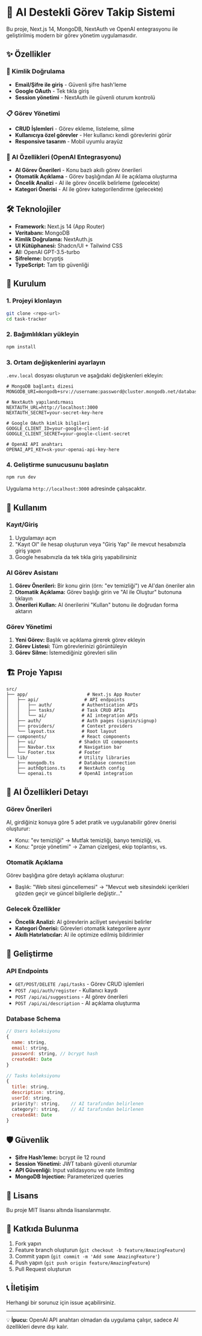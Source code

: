 # 🎯 AI Destekli Görev Takip Sistemi

Bu proje, Next.js 14, MongoDB, NextAuth ve OpenAI entegrasyonu ile geliştirilmiş modern bir görev yönetim uygulamasıdır.

## ✨ Özellikler

### 🔐 Kimlik Doğrulama
- **Email/Şifre ile giriş** - Güvenli şifre hash'leme
- **Google OAuth** - Tek tıkla giriş
- **Session yönetimi** - NextAuth ile güvenli oturum kontrolü

### 📋 Görev Yönetimi
- **CRUD İşlemleri** - Görev ekleme, listeleme, silme
- **Kullanıcıya özel görevler** - Her kullanıcı kendi görevlerini görür
- **Responsive tasarım** - Mobil uyumlu arayüz

### 🤖 AI Özellikleri (OpenAI Entegrasyonu)
- **AI Görev Önerileri** - Konu bazlı akıllı görev önerileri
- **Otomatik Açıklama** - Görev başlığından AI ile açıklama oluşturma
- **Öncelik Analizi** - AI ile görev öncelik belirleme (gelecekte)
- **Kategori Önerisi** - AI ile görev kategorilendirme (gelecekte)

## 🛠️ Teknolojiler

- **Framework:** Next.js 14 (App Router)
- **Veritabanı:** MongoDB
- **Kimlik Doğrulama:** NextAuth.js
- **UI Kütüphanesi:** Shadcn/UI + Tailwind CSS
- **AI:** OpenAI GPT-3.5-turbo
- **Şifreleme:** bcryptjs
- **TypeScript:** Tam tip güvenliği

## 🚀 Kurulum

### 1. Projeyi klonlayın
```bash
git clone <repo-url>
cd task-tracker
```

### 2. Bağımlılıkları yükleyin
```bash
npm install
```

### 3. Ortam değişkenlerini ayarlayın
`.env.local` dosyası oluşturun ve aşağıdaki değişkenleri ekleyin:

```env
# MongoDB bağlantı dizesi
MONGODB_URI=mongodb+srv://username:password@cluster.mongodb.net/database

# NextAuth yapılandırması
NEXTAUTH_URL=http://localhost:3000
NEXTAUTH_SECRET=your-secret-key-here

# Google OAuth kimlik bilgileri
GOOGLE_CLIENT_ID=your-google-client-id
GOOGLE_CLIENT_SECRET=your-google-client-secret

# OpenAI API anahtarı
OPENAI_API_KEY=sk-your-openai-api-key-here
```

### 4. Geliştirme sunucusunu başlatın
```bash
npm run dev
```

Uygulama `http://localhost:3000` adresinde çalışacaktır.

## 📱 Kullanım

### Kayıt/Giriş
1. Uygulamayı açın
2. "Kayıt Ol" ile hesap oluşturun veya "Giriş Yap" ile mevcut hesabınızla giriş yapın
3. Google hesabınızla da tek tıkla giriş yapabilirsiniz

### AI Görev Asistanı
1. **Görev Önerileri:** Bir konu girin (örn: "ev temizliği") ve AI'dan öneriler alın
2. **Otomatik Açıklama:** Görev başlığı girin ve "AI ile Oluştur" butonuna tıklayın
3. **Önerileri Kullan:** AI önerilerini "Kullan" butonu ile doğrudan forma aktarın

### Görev Yönetimi
1. **Yeni Görev:** Başlık ve açıklama girerek görev ekleyin
2. **Görev Listesi:** Tüm görevlerinizi görüntüleyin
3. **Görev Silme:** İstemediğiniz görevleri silin

## 🏗️ Proje Yapısı

```
src/
├── app/                      # Next.js App Router
│   ├── api/                 # API endpoints
│   │   ├── auth/           # Authentication APIs
│   │   ├── tasks/          # Task CRUD APIs
│   │   └── ai/             # AI integration APIs
│   ├── auth/               # Auth pages (signin/signup)
│   ├── providers/          # Context providers
│   └── layout.tsx          # Root layout
├── components/             # React components
│   ├── ui/                # Shadcn UI components
│   ├── Navbar.tsx         # Navigation bar
│   └── Footer.tsx         # Footer
└── lib/                   # Utility libraries
    ├── mongodb.ts         # Database connection
    ├── authOptions.ts     # NextAuth config
    └── openai.ts          # OpenAI integration
```

## 🎯 AI Özellikleri Detayı

### Görev Önerileri
AI, girdiğiniz konuya göre 5 adet pratik ve uygulanabilir görev önerisi oluşturur:
- Konu: "ev temizliği" → Mutfak temizliği, banyo temizliği, vs.
- Konu: "proje yönetimi" → Zaman çizelgesi, ekip toplantısı, vs.

### Otomatik Açıklama
Görev başlığına göre detaylı açıklama oluşturur:
- Başlık: "Web sitesi güncellemesi" → "Mevcut web sitesindeki içerikleri gözden geçir ve güncel bilgilerle değiştir..."

### Gelecek Özellikler
- **Öncelik Analizi:** AI görevlerin aciliyet seviyesini belirler
- **Kategori Önerisi:** Görevleri otomatik kategorilere ayırır
- **Akıllı Hatırlatıcılar:** AI ile optimize edilmiş bildirimler

## 🔧 Geliştirme

### API Endpoints
- `GET/POST/DELETE /api/tasks` - Görev CRUD işlemleri
- `POST /api/auth/register` - Kullanıcı kaydı
- `POST /api/ai/suggestions` - AI görev önerileri
- `POST /api/ai/description` - AI açıklama oluşturma

### Database Schema
```javascript
// Users koleksiyonu
{
  name: string,
  email: string,
  password: string, // bcrypt hash
  createdAt: Date
}

// Tasks koleksiyonu
{
  title: string,
  description: string,
  userId: string,
  priority?: string,    // AI tarafından belirlenen
  category?: string,    // AI tarafından belirlenen
  createdAt: Date
}
```

## 🛡️ Güvenlik

- **Şifre Hash'leme:** bcrypt ile 12 round
- **Session Yönetimi:** JWT tabanlı güvenli oturumlar
- **API Güvenliği:** Input validasyonu ve rate limiting
- **MongoDB Injection:** Parameterized queries

## 📄 Lisans

Bu proje MIT lisansı altında lisanslanmıştır.

## 🤝 Katkıda Bulunma

1. Fork yapın
2. Feature branch oluşturun (`git checkout -b feature/AmazingFeature`)
3. Commit yapın (`git commit -m 'Add some AmazingFeature'`)
4. Push yapın (`git push origin feature/AmazingFeature`)
5. Pull Request oluşturun

## 📞 İletişim

Herhangi bir sorunuz için issue açabilirsiniz.

---
💡 **İpucu:** OpenAI API anahtarı olmadan da uygulama çalışır, sadece AI özellikleri devre dışı kalır.
